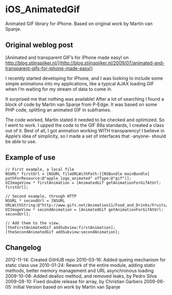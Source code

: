 iOS_AnimatedGif
===============

Animated GIF library for iPhone. Based on original work by Martin van Spanje.

Original weblog post
--------------------

[Animated and transparent GIF’s for iPhone made easy! on http://blog.stijnspijker.nl/](http://blog.stijnspijker.nl/2009/07/animated-and-transparent-gifs-for-iphone-made-easy/)

I recently started developing for iPhone, and I was looking to include some simple animations into my applications, like a typical AJAX loading GIF when I’m waiting for my stream of data to come in.

It surprised me that nothing was available! After a lot of searching I found a block of code by Martin van Spanje from P-Edge. It was based on some PHP code, splitting an animated GIF in subframes.

The code worked, Martin stated it needed to be checked and optimized. So I went to work. I upped the code to the GIF 89a standards, I created a class out of it. Best of all, I got animation working WITH transparency! I believe in Apple’s idea of simplicity, so I made a set of interfaces that -anyone- should be able to use.

Example of use
--------------

    // First example, a local file
    NSURL* firstUrl = [NSURL fileURLWithPath:[[NSBundle mainBundle] pathForResource:@"apple_logo_animated" ofType:@"gif"]];
    UIImageView * firstAnimation = [AnimatedGif getAnimationForGifAtUrl: firstUrl];
 
    // Second example, through HTTP
    NSURL * secondUrl = [NSURL URLWithString:@"http://www.gifs.net/Animation11/Food_and_Drinks/Fruits/Apple_jumps.gif"];
    UIImageView * secondAnimation = [AnimatedGif getAnimationForGifAtUrl: secondUrl];
 
    // Add them to the view.
    [theFirstAnimatedGif addSubview:firstAnimation];
    [theSecondAnimatedGif addSubview:secondAnimation];

Changelog
---------

2012-11-14: Created GitHUB repo
2010-03-16: Added queing mechanism for static class use
2010-01-24: Rework of the entire module, adding static methods, better memory management and URL asynchronous loading
2009-10-08: Added dealloc method, and removed leaks, by Pedro Silva
2009-08-10: Fixed double release for array, by Christian Garbers
2009-06-05: Initial Version based on work by Martin van Spanje
